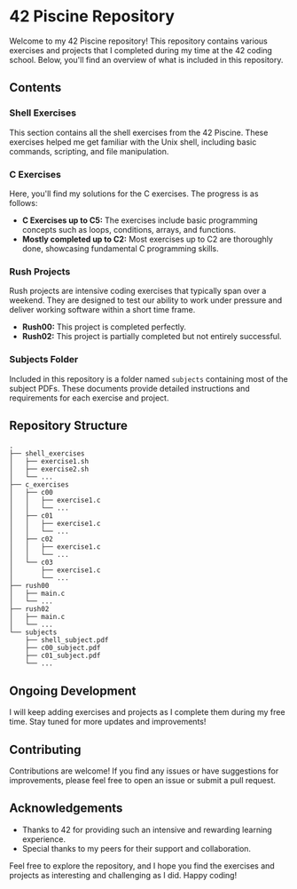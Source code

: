 # 42 Piscine Repository

Welcome to my 42 Piscine repository! This repository contains various exercises and projects that I completed during my time at the 42 coding school. Below, you'll find an overview of what is included in this repository.

## Contents

### Shell Exercises
This section contains all the shell exercises from the 42 Piscine. These exercises helped me get familiar with the Unix shell, including basic commands, scripting, and file manipulation.

### C Exercises
Here, you'll find my solutions for the C exercises. The progress is as follows:
- **C Exercises up to C5:** The exercises include basic programming concepts such as loops, conditions, arrays, and functions.
- **Mostly completed up to C2:** Most exercises up to C2 are thoroughly done, showcasing fundamental C programming skills.

### Rush Projects
Rush projects are intensive coding exercises that typically span over a weekend. They are designed to test our ability to work under pressure and deliver working software within a short time frame.
- **Rush00:** This project is completed perfectly.
- **Rush02:** This project is partially completed but not entirely successful.

### Subjects Folder
Included in this repository is a folder named `subjects` containing most of the subject PDFs. These documents provide detailed instructions and requirements for each exercise and project.

## Repository Structure

```
.
├── shell_exercises
│   ├── exercise1.sh
│   ├── exercise2.sh
│   └── ...
├── c_exercises
│   ├── c00
│   │   ├── exercise1.c
│   │   └── ...
│   ├── c01
│   │   ├── exercise1.c
│   │   └── ...
│   ├── c02
│   │   ├── exercise1.c
│   │   └── ...
│   └── c03
│       ├── exercise1.c
│       └── ...
├── rush00
│   ├── main.c
│   └── ...
├── rush02
│   ├── main.c
│   └── ...
└── subjects
    ├── shell_subject.pdf
    ├── c00_subject.pdf
    ├── c01_subject.pdf
    └── ...
```

## Ongoing Development

I will keep adding exercises and projects as I complete them during my free time. Stay tuned for more updates and improvements!

## Contributing

Contributions are welcome! If you find any issues or have suggestions for improvements, please feel free to open an issue or submit a pull request.

## Acknowledgements

- Thanks to 42 for providing such an intensive and rewarding learning experience.
- Special thanks to my peers for their support and collaboration.

Feel free to explore the repository, and I hope you find the exercises and projects as interesting and challenging as I did. Happy coding!
